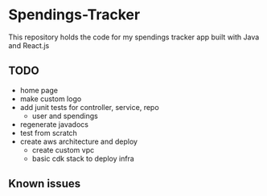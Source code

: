 # Spendings-Tracker

This repository holds the code for my spendings tracker app built with Java and React.js

## TODO
- home page
- make custom logo
- add junit tests for controller, service, repo
  - user and spendings
- regenerate javadocs
- test from scratch
- create aws architecture and deploy
	- create custom vpc
	- basic cdk stack to deploy infra

## Known issues
